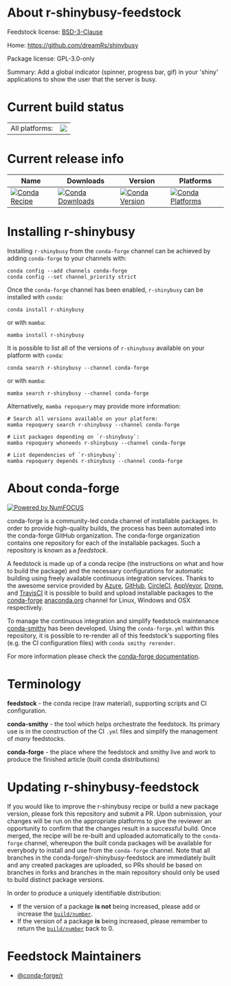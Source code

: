 About r-shinybusy-feedstock
===========================

Feedstock license: [BSD-3-Clause](https://github.com/conda-forge/r-shinybusy-feedstock/blob/main/LICENSE.txt)

Home: https://github.com/dreamRs/shinybusy

Package license: GPL-3.0-only

Summary: Add a global indicator (spinner, progress bar, gif) in your 'shiny' applications to show the user that the server is busy.

Current build status
====================


<table><tr><td>All platforms:</td>
    <td>
      <a href="https://dev.azure.com/conda-forge/feedstock-builds/_build/latest?definitionId=7003&branchName=main">
        <img src="https://dev.azure.com/conda-forge/feedstock-builds/_apis/build/status/r-shinybusy-feedstock?branchName=main">
      </a>
    </td>
  </tr>
</table>

Current release info
====================

| Name | Downloads | Version | Platforms |
| --- | --- | --- | --- |
| [![Conda Recipe](https://img.shields.io/badge/recipe-r--shinybusy-green.svg)](https://anaconda.org/conda-forge/r-shinybusy) | [![Conda Downloads](https://img.shields.io/conda/dn/conda-forge/r-shinybusy.svg)](https://anaconda.org/conda-forge/r-shinybusy) | [![Conda Version](https://img.shields.io/conda/vn/conda-forge/r-shinybusy.svg)](https://anaconda.org/conda-forge/r-shinybusy) | [![Conda Platforms](https://img.shields.io/conda/pn/conda-forge/r-shinybusy.svg)](https://anaconda.org/conda-forge/r-shinybusy) |

Installing r-shinybusy
======================

Installing `r-shinybusy` from the `conda-forge` channel can be achieved by adding `conda-forge` to your channels with:

```
conda config --add channels conda-forge
conda config --set channel_priority strict
```

Once the `conda-forge` channel has been enabled, `r-shinybusy` can be installed with `conda`:

```
conda install r-shinybusy
```

or with `mamba`:

```
mamba install r-shinybusy
```

It is possible to list all of the versions of `r-shinybusy` available on your platform with `conda`:

```
conda search r-shinybusy --channel conda-forge
```

or with `mamba`:

```
mamba search r-shinybusy --channel conda-forge
```

Alternatively, `mamba repoquery` may provide more information:

```
# Search all versions available on your platform:
mamba repoquery search r-shinybusy --channel conda-forge

# List packages depending on `r-shinybusy`:
mamba repoquery whoneeds r-shinybusy --channel conda-forge

# List dependencies of `r-shinybusy`:
mamba repoquery depends r-shinybusy --channel conda-forge
```


About conda-forge
=================

[![Powered by
NumFOCUS](https://img.shields.io/badge/powered%20by-NumFOCUS-orange.svg?style=flat&colorA=E1523D&colorB=007D8A)](https://numfocus.org)

conda-forge is a community-led conda channel of installable packages.
In order to provide high-quality builds, the process has been automated into the
conda-forge GitHub organization. The conda-forge organization contains one repository
for each of the installable packages. Such a repository is known as a *feedstock*.

A feedstock is made up of a conda recipe (the instructions on what and how to build
the package) and the necessary configurations for automatic building using freely
available continuous integration services. Thanks to the awesome service provided by
[Azure](https://azure.microsoft.com/en-us/services/devops/), [GitHub](https://github.com/),
[CircleCI](https://circleci.com/), [AppVeyor](https://www.appveyor.com/),
[Drone](https://cloud.drone.io/welcome), and [TravisCI](https://travis-ci.com/)
it is possible to build and upload installable packages to the
[conda-forge](https://anaconda.org/conda-forge) [anaconda.org](https://anaconda.org/)
channel for Linux, Windows and OSX respectively.

To manage the continuous integration and simplify feedstock maintenance
[conda-smithy](https://github.com/conda-forge/conda-smithy) has been developed.
Using the ``conda-forge.yml`` within this repository, it is possible to re-render all of
this feedstock's supporting files (e.g. the CI configuration files) with ``conda smithy rerender``.

For more information please check the [conda-forge documentation](https://conda-forge.org/docs/).

Terminology
===========

**feedstock** - the conda recipe (raw material), supporting scripts and CI configuration.

**conda-smithy** - the tool which helps orchestrate the feedstock.
                   Its primary use is in the construction of the CI ``.yml`` files
                   and simplify the management of *many* feedstocks.

**conda-forge** - the place where the feedstock and smithy live and work to
                  produce the finished article (built conda distributions)


Updating r-shinybusy-feedstock
==============================

If you would like to improve the r-shinybusy recipe or build a new
package version, please fork this repository and submit a PR. Upon submission,
your changes will be run on the appropriate platforms to give the reviewer an
opportunity to confirm that the changes result in a successful build. Once
merged, the recipe will be re-built and uploaded automatically to the
`conda-forge` channel, whereupon the built conda packages will be available for
everybody to install and use from the `conda-forge` channel.
Note that all branches in the conda-forge/r-shinybusy-feedstock are
immediately built and any created packages are uploaded, so PRs should be based
on branches in forks and branches in the main repository should only be used to
build distinct package versions.

In order to produce a uniquely identifiable distribution:
 * If the version of a package **is not** being increased, please add or increase
   the [``build/number``](https://docs.conda.io/projects/conda-build/en/latest/resources/define-metadata.html#build-number-and-string).
 * If the version of a package **is** being increased, please remember to return
   the [``build/number``](https://docs.conda.io/projects/conda-build/en/latest/resources/define-metadata.html#build-number-and-string)
   back to 0.

Feedstock Maintainers
=====================

* [@conda-forge/r](https://github.com/orgs/conda-forge/teams/r/)

